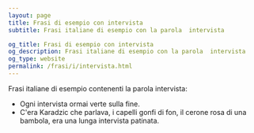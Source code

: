 ```yaml
---
layout: page
title: Frasi di esempio con intervista 
subtitle: Frasi italiane di esempio con la parola  intervista

og_title: Frasi di esempio con intervista 
og_description: Frasi italiane di esempio con la parola  intervista
og_type: website
permalink: /frasi/i/intervista.html
---
```


Frasi italiane di esempio contenenti la parola intervista:


- Ogni intervista ormai verte sulla fine.
- C'era Karadzic che parlava, i capelli gonfi di fon, il cerone rosa di una bambola, era una lunga intervista patinata.
